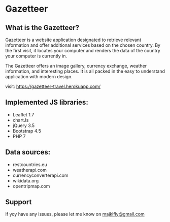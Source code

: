 # Gazetteer

## What is the Gazetteer?

Gazetteer is a website application designated to retrieve relevant information and offer additional services based on the chosen country. By the first visit, it locates your computer and renders the data of the country your computer is currently in.

The Gazetteer offers an image gallery, currency exchange, weather information, and interesting places. It is all packed in the easy to understand application with modern design.

visit: https://gazetteer-travel.herokuapp.com/

## Implemented JS libraries:

- Leaflet 1.7
- chartJs
- jQuery 3.5
- Bootstrap 4.5
- PHP 7

## Data sources:

- restcountries.eu
- weatherapi.com
- currencyconverterapi.com
- wikidata.org
- opentripmap.com

## Support

If yoy have any issues, please let me know on majklfly@gmail.com
